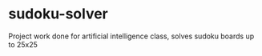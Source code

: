 # sudoku-solver
Project work done for artificial intelligence class, solves sudoku boards up to 25x25
